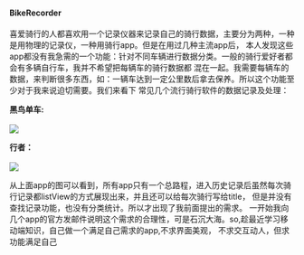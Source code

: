 #### BikeRecorder

喜爱骑行的人都喜欢用一个记录仪器来记录自己的骑行数据，主要分为两种，一种是用物理的记录仪，一种用骑行app。但是在用过几种主流app后，
本人发现这些app都没有我急需的一个功能：针对不同车辆进行数据分类。一般的骑行爱好者都会有多辆自行车，我并不希望把每辆车的骑行数据都
混在一起。我需要每辆车的数据，来判断很多东西，如：一辆车达到一定公里数后拿去保养。所以这个功能至少对于我来说迫切需要。我们来看下
常见几个流行骑行软件的数据记录及处理：


<strong>黑鸟单车:</strong><br><br>
<img src="https://os.alipayobjects.com/rmsportal/BEnfpRJERoLZwgU.png" />

<strong>行者：</strong><br><br>
<img src="https://os.alipayobjects.com/rmsportal/BEnfpRJERoLZwgU.png" />

从上面app的图可以看到，所有app只有一个总路程，进入历史记录后虽然每次骑行记录都listView的方式展现出来，并且还可以给每次骑行写给title，
但是并没有查找记录功能，也没有分类统计。所以才出现了我前面提出的需求。
一开始我向几个app的官方发邮件说明这个需求的合理性，可是石沉大海。so,趁最近学习移动端知识，自己做一个满足自己需求的app,不求界面美观，
不求交互动人，但求功能满足自己

